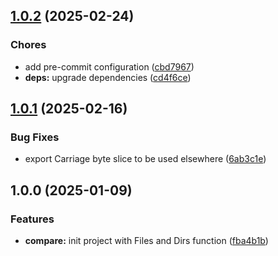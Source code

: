 ## [1.0.2](https://github.com/kilianpaquier/compare/compare/v1.0.1...v1.0.2) (2025-02-24)

### Chores

* add pre-commit configuration ([cbd7967](https://github.com/kilianpaquier/compare/commit/cbd7967f9b7e1cef333e83ca6a2dfbf6d60338dd))
* **deps:** upgrade dependencies ([cd4f6ce](https://github.com/kilianpaquier/compare/commit/cd4f6ce9e1c655026ddbdc40f2c837a44b8ac15b))

## [1.0.1](https://github.com/kilianpaquier/compare/compare/v1.0.0...v1.0.1) (2025-02-16)

### Bug Fixes

* export Carriage byte slice to be used elsewhere ([6ab3c1e](https://github.com/kilianpaquier/compare/commit/6ab3c1e5ff4fae0ea304ee60d1f8678f212a18a9))

## 1.0.0 (2025-01-09)

### Features

* **compare:** init project with Files and Dirs function ([fba4b1b](https://github.com/kilianpaquier/compare/commit/fba4b1bcff4f6eca709857ef16ad55ae7b62b998))
